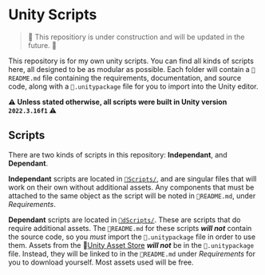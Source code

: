 # Unity Scripts

> :construction: This repositiory is under construction and will be updated in the future. :construction:

This repository is for my own unity scripts. You can find all kinds of scripts here, all designed to be as modular as possible. Each folder will contain a `📝README.md` file containing the requirements, documentation, and source code, along with a `📄.unitypackage` file for you to import into the Unity editor.

**:warning: Unless stated otherwise, all scripts were built in Unity version `2022.3.16f1` :warning:**

## Scripts

There are two kinds of scripts in this repository: **Independant**, and **Dependant**.

**Independant** scripts are located in [`📁Scripts/`](./Scripts/), and are singular files that will work on their own without additional assets. Any components that must be attached to the same object as the script will be noted in `📝README.md`, under *Requirements*.

**Dependant** scripts are located in [`📁dScripts/`](./dScripts/). These are scripts that do require additional assets. The `📝README.md` for these scripts ***will not*** contain the source code, so you *must* import the `📄.unitypackage` file in order to use them. Assets from the :link:[Unity Asset Store](https://assetstore.unity.com) ***will not*** be in the `📄.unitypackage` file. Instead, they will be linked to in the `📝README.md` under *Requirements* for you to download yourself. Most assets used will be free.